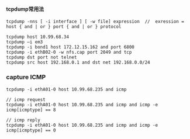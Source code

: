 #### tcpdump常用法

    tcpdump -nns [ -i interface ] [ -w file] expression  //  exression = host { and | or } port { and | or } protocol

    tcpdump host 10.99.68.34
    tcpdump –i em3
    tcpdump -i bond1 host 172.12.15.162 and port 6800
    tcpdump -i ethB02-0 -w nfs.cap port 2049 and tcp
    tcpdump dst port not telnet
    tcpdump src host 192.168.0.1 and dst net 192.168.0.0/24
  
   
### capture ICMP

    tcpdump -i ethA01-0 host 10.99.68.235 and icmp
    
    // icmp request    
    tcpdump -i ethA01-0 host 10.99.68.235 and icmp and icmp -e icmp[icmptype] == 8
    
    // icmp reply
    tcpdump -i ethA01-0 host 10.99.68.235 and icmp and icmp -e icmp[icmptype] == 0
